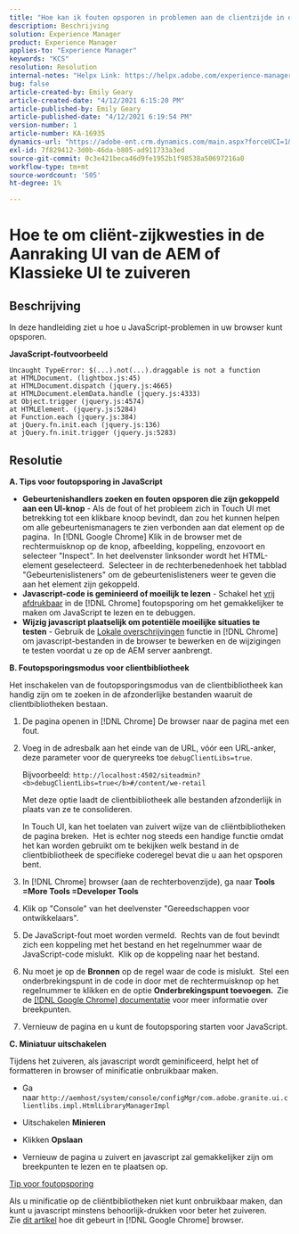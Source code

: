 ```yaml
---
title: "Hoe kan ik fouten opsporen in problemen aan de clientzijde in de AEM Touch-gebruikersinterface of de klassieke gebruikersinterface"
description: Beschrijving
solution: Experience Manager
product: Experience Manager
applies-to: "Experience Manager"
keywords: "KCS"
resolution: Resolution
internal-notes: "Helpx Link: https://helpx.adobe.com/experience-manager/kb/How-to-debug-javascript-errors-in-AEM.html"
bug: false
article-created-by: Emily Geary
article-created-date: "4/12/2021 6:15:20 PM"
article-published-by: Emily Geary
article-published-date: "4/12/2021 6:19:54 PM"
version-number: 1
article-number: KA-16935
dynamics-url: "https://adobe-ent.crm.dynamics.com/main.aspx?forceUCI=1&pagetype=entityrecord&etn=knowledgearticle&id=2eb50a08-bb9b-eb11-b1ac-000d3a3680d8"
exl-id: 7f829412-3d0b-46da-b805-ad911733a3ed
source-git-commit: 0c3e421beca46d9fe1952b1f98538a50697216a0
workflow-type: tm+mt
source-wordcount: '505'
ht-degree: 1%

---
```


# Hoe te om cliënt-zijkwesties in de Aanraking UI van de AEM of Klassieke UI te zuiveren

## Beschrijving


In deze handleiding ziet u hoe u JavaScript-problemen in uw browser kunt opsporen.

<b>JavaScript-foutvoorbeeld</b>




```
Uncaught TypeError: $(...).not(...).draggable is not a function
at HTMLDocument. (lightbox.js:45)
at HTMLDocument.dispatch (jquery.js:4665)
at HTMLDocument.elemData.handle (jquery.js:4333)
at Object.trigger (jquery.js:4574)
at HTMLElement. (jquery.js:5284)
at Function.each (jquery.js:384)
at jQuery.fn.init.each (jquery.js:136)
at jQuery.fn.init.trigger (jquery.js:5283)
```



## Resolutie


<b>A. Tips voor foutopsporing in JavaScript</b>

- <b>Gebeurtenishandlers zoeken en fouten opsporen die zijn gekoppeld aan een UI-knop</b> - Als de fout of het probleem zich in Touch UI met betrekking tot een klikbare knoop bevindt, dan zou het kunnen helpen om alle gebeurtenismanagers te zien verbonden aan dat element op de pagina.  In [!DNL Google Chrome] Klik in de browser met de rechtermuisknop op de knop, afbeelding, koppeling, enzovoort en selecteer &quot;Inspect&quot;. In het deelvenster linksonder wordt het HTML-element geselecteerd.  Selecteer in de rechterbenedenhoek het tabblad &quot;Gebeurtenislisteners&quot; om de gebeurtenislisteners weer te geven die aan het element zijn gekoppeld.
- <b>Javascript-code is geminieerd of moeilijk te lezen</b> - Schakel het [vrij afdrukbaar](https://developers.google.com/web/tools/chrome-devtools/javascript/pretty-print) in de [!DNL Chrome] foutopsporing om het gemakkelijker te maken om JavaScript te lezen en te debuggen.
- <b>Wijzig javascript plaatselijk om potentiële moeilijke situaties te testen</b> - Gebruik de [Lokale overschrijvingen](https://developers.google.com/web/updates/2018/01/devtools#overrides) functie in [!DNL Chrome] om javascript-bestanden in de browser te bewerken en de wijzigingen te testen voordat u ze op de AEM server aanbrengt.


<b>B. Foutopsporingsmodus voor clientbibliotheek</b>

Het inschakelen van de foutopsporingsmodus van de clientbibliotheek kan handig zijn om te zoeken in de afzonderlijke bestanden waaruit de clientbibliotheken bestaan.

1. De pagina openen in [!DNL Chrome] De browser naar de pagina met een fout.
2. Voeg in de adresbalk aan het einde van de URL, vóór een URL-anker, deze parameter voor de queryreeks toe `debugClientLibs=true`.

   Bijvoorbeeld: `http://localhost:4502/siteadmin?<b>debugClientLibs=true</b>#/content/we-retail`

   Met deze optie laadt de clientbibliotheek alle bestanden afzonderlijk in plaats van ze te consolideren.

   In Touch UI, kan het toelaten van zuivert wijze van de cliëntbibliotheken de pagina breken.  Het is echter nog steeds een handige functie omdat het kan worden gebruikt om te bekijken welk bestand in de clientbibliotheek de specifieke coderegel bevat die u aan het opsporen bent.
3. In [!DNL Chrome] browser (aan de rechterbovenzijde), ga naar <b>Tools =More Tools =Developer Tools</b>
4. Klik op &quot;Console&quot; van het deelvenster &quot;Gereedschappen voor ontwikkelaars&quot;.
5. De JavaScript-fout moet worden vermeld.  Rechts van de fout bevindt zich een koppeling met het bestand en het regelnummer waar de JavaScript-code mislukt.  Klik op de koppeling naar het bestand.
6. Nu moet je op de <b>Bronnen</b> op de regel waar de code is mislukt.  Stel een onderbrekingspunt in de code in door met de rechtermuisknop op het regelnummer te klikken en de optie <b>Onderbrekingspunt toevoegen.  </b>Zie de [[!DNL Google Chrome] documentatie](https://developers.google.com/web/tools/chrome-devtools/javascript/breakpoints) voor meer informatie over breekpunten.
7. Vernieuw de pagina en u kunt de foutopsporing starten voor JavaScript.


<b>C. Miniatuur uitschakelen</b>

Tijdens het zuiveren, als javascript wordt geminificeerd, helpt het of formatteren in browser of minificatie onbruikbaar maken.

- Ga naar `http://aemhost/system/console/configMgr/com.adobe.granite.ui.clientlibs.impl.HtmlLibraryManagerImpl`


- Uitschakelen <b>Minieren</b>


- Klikken <b>Opslaan</b>


- Vernieuw de pagina u zuivert en javascript zal gemakkelijker zijn om breekpunten te lezen en te plaatsen op.


<u>Tip voor foutopsporing</u>

Als u minificatie op de cliëntbibliotheken niet kunt onbruikbaar maken, dan kunt u javascript minstens behoorlijk-drukken voor beter het zuiveren. Zie [dit artikel](https://developers.google.com/web/tools/chrome-devtools/javascript/pretty-print) hoe dit gebeurt in [!DNL Google Chrome] browser.
